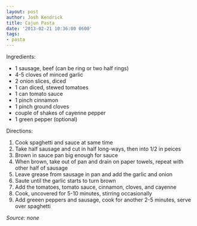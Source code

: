 ```yaml
---
layout: post
author: Josh Kendrick
title: Cajun Pasta
date: '2013-02-21 10:36:00 0600'
tags:
- pasta
---
```


Ingredients:
* 1 sausage, beef (can be ring or two half rings)
* 4-5 cloves of minced garlic
* 2 onion slices, diced
* 1 can diced, stewed tomatoes
* 1 can tomato sauce
* 1 pinch cinnamon
* 1 pinch ground cloves
* couple of shakes of cayenne pepper
* 1 green pepper (optional)

Directions:
1. Cook spaghetti and sauce at same time
2. Take half sausage and cut in half long-ways, then into 1/2 in peices
3. Brown in sauce pan big enough for sauce
4. When brown, take out of pan and drain on paper towels, repeat with other half of sausage
5. Leave grease from sausage in pan and add the garlic and onion
6. Saute until the garlic starts to turn brown
7. Add the tomatoes, tomato sauce, cinnamon, cloves, and cayenne
8. Cook, uncovered for 5-10 minutes, stirring occasionally
9. Add greeen peppers and sausage, cook for another 2-5 minutes, serve over spaghetti

*Source: none*